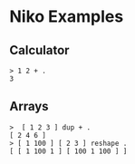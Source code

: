 # Niko Examples

## Calculator

```nk
> 1 2 + .
3
```

## Arrays

```nk
>  [ 1 2 3 ] dup + .
[ 2 4 6 ]
> [ 1 100 ] [ 2 3 ] reshape .
[ [ 1 100 1 ] [ 100 1 100 ] ]
```
